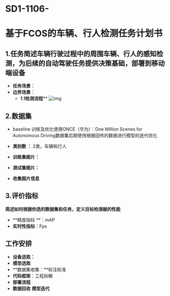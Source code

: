 # SD1-1106-

# 基于FCOS的车辆、行人检测任务计划书

## 1.任务简述车辆行驶过程中的周围车辆、行人的感知检测，为后续的自动驾驶任务提供决策基础，部署到移动端设备

- **任务场景**：
- **边界场景**：
  - **1.1检测流程****
   ![img](/imgs/目标检测.png)

## 2.数据集
- baseline 训练及优化使用ONCE（华为）：One Million Scenes for Autonomous Driving数据集后期使用根据回传的数据进行模型的迭代优化

- **类别数 ：** 2类，车辆和行人

- **训练集图片：**
- **测试集图片：**

- **收集图片信息**

## 3.评价指标

**简述如何根据你选的数据集和任务，定义目标检测器的性能**

- **精度指标 **：mAP
- **实时性指标**：Fps

## 工作安排

- **设备选取：**
- **模型选取**
- **数据集收集：**标注标准
- **代码框架**：工程拆解
- **部署流程**
- **数据回收** **模型迭代**


